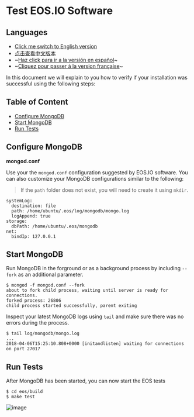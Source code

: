 # Test EOS.IO Software

## Languages

- [Click me switch to English version](README.md)
- [点击查看中文版本](README-ZH.md)
- ~[Haz click para ir a la versión en español](README-ES.md)~
- ~[Cliquez pour passer à la version française](README-FR.md)~

In this document we will explain to you how to verify if your installation was successful using the following steps:

## Table of Content

- [Configure MongoDB](#configure-mongodb)
- [Start MongoDB](#start-mongodb)
- [Run Tests](#run-tests)

## Configure MongoDB

**mongod.conf**

Use your the `mongod.conf` configuration suggested by EOS.IO software. You can also customize your MongoDB configurations similar to the following:

> If the `path` folder does not exist, you will need to create it using `mkdir`.

```
systemLog:
  destination: file
  path: /home/ubuntu/.eos/log/mongodb/mongo.log
  logAppend: true
storage:
  dbPath: /home/ubuntu/.eos/mongodb
net:
  bindIp: 127.0.0.1
```

## Start MongoDB

Run MongoDB in the forground or as a background process by including `--fork` as an additional parameter.

```
$ mongod -f mongod.conf --fork
about to fork child process, waiting until server is ready for connections.
forked process: 26806
child process started successfully, parent exiting
```

Inspect your latest MongoDB logs using `tail` and make sure there was no errors during the process.

```
$ tail log/mongodb/mongo.log
...
2018-04-06T15:25:10.808+0000 [initandlisten] waiting for connections on port 27017
```

## Run Tests

After MongoDB has been started, you can now start the EOS tests

```
$ cd eos/build
$ make test
```

![image](https://user-images.githubusercontent.com/550895/38762716-fe2aee62-3f5c-11e8-8570-986644c6f21a.png)

